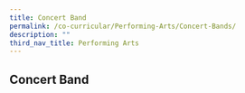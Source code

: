 ```yaml
---
title: Concert Band
permalink: /co-curricular/Performing-Arts/Concert-Bands/
description: ""
third_nav_title: Performing Arts
---
```


## Concert Band

